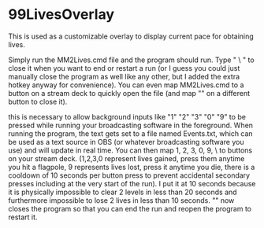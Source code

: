 # 99LivesOverlay

This is used as a customizable overlay to display current pace for obtaining lives.

Simply run the MM2Lives.cmd file and the program should run. Type " \ " to close it when you want to end or restart a run (or I guess you could just manually close the program as well like any other, but I added the extra hotkey anyway for convenience). You can even map MM2Lives.cmd to a button on a stream deck to quickly open the file (and map "\" on a different button to close it). 

this is necessary to allow background inputs like "1" "2" "3" "0" "9" to be pressed while running your broadcasting software in the foreground. When running the program, the text gets set to a file named Events.txt, which can be used as a text source in OBS (or whatever broadcasting software you use) and will update in real time. You can then map 1, 2, 3, 0, 9, \ to buttons on your stream deck. (1,2,3,0 represent lives gained, press them anytime you hit a flagpole, 9 represents lives lost, press it anytime you die, there is a cooldown of 10 seconds per button press to prevent accidental secondary presses including at the very start of the run). I put it at 10 seconds because it is physically impossible to clear 2 levels in less than 20 seconds and furthermore impossible to lose 2 lives in less than 10 seconds. "\" now closes the program so that you can end the run and reopen the program to restart it.
